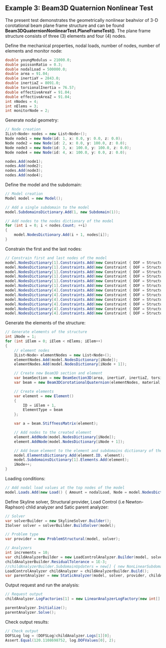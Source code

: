## Example 3: Beam3D Quaternion Nonlinear Test

The present test demonstrates the geometrically nonlinear beahvior of 3-D corotational
beam plane frame structure and can be found **Beam3DQuaternionNonlinearTest.PlaneFrameTest()**.
The plane frame structure consists of three (3) elements and four (4) nodes.

Define the mechanical properties, nodal loads, number of nodes, number of elements and 
monitor node:
```csharp
double youngModulus = 21000.0;
double poissonRatio = 0.3;
double nodalLoad = 500000.0;
double area = 91.04;
double inertiaY = 2843.0;
double inertiaZ = 8091.0;
double torsionalInertia = 76.57;
double effectiveAreaY = 91.04;
double effectiveAreaZ = 91.04;
int nNodes = 4;
int nElems = 3;
int monitorNode = 2;
```

Generate nodal geometry:
```csharp
// Node creation
IList<Node> nodes = new List<Node>();
Node node1 = new Node(id: 1, x: 0.0, y: 0.0, z: 0.0);
Node node2 = new Node(id: 2, x: 0.0, y: 100.0, z: 0.0);
Node node3 = new Node(id: 3, x: 100.0, y: 100.0, z: 0.0);
Node node4 = new Node(id: 4, x: 100.0, y: 0.0, z: 0.0);

nodes.Add(node1);
nodes.Add(node2);
nodes.Add(node3);
nodes.Add(node4);
```

Define the model and the subdomain:
```csharp
// Model creation
Model model = new Model();

// Add a single subdomain to the model
model.SubdomainsDictionary.Add(1, new Subdomain(1));

// Add nodes to the nodes dictionary of the model
for (int i = 0; i < nodes.Count; ++i)
{
	model.NodesDictionary.Add(i + 1, nodes[i]);
}
```

Constrain the first and the last nodes:
```csharp
// Constrain first and last nodes of the model
model.NodesDictionary[1].Constraints.Add(new Constraint { DOF = StructuralDof.TranslationX });
model.NodesDictionary[1].Constraints.Add(new Constraint { DOF = StructuralDof.TranslationY });
model.NodesDictionary[1].Constraints.Add(new Constraint { DOF = StructuralDof.TranslationZ });
model.NodesDictionary[1].Constraints.Add(new Constraint { DOF = StructuralDof.RotationX });
model.NodesDictionary[1].Constraints.Add(new Constraint { DOF = StructuralDof.RotationY });
model.NodesDictionary[1].Constraints.Add(new Constraint { DOF = StructuralDof.RotationZ });
model.NodesDictionary[4].Constraints.Add(new Constraint { DOF = StructuralDof.TranslationX });
model.NodesDictionary[4].Constraints.Add(new Constraint { DOF = StructuralDof.TranslationY });
model.NodesDictionary[4].Constraints.Add(new Constraint { DOF = StructuralDof.TranslationZ });
model.NodesDictionary[4].Constraints.Add(new Constraint { DOF = StructuralDof.RotationX });
model.NodesDictionary[4].Constraints.Add(new Constraint { DOF = StructuralDof.RotationY });
model.NodesDictionary[4].Constraints.Add(new Constraint { DOF = StructuralDof.RotationZ });
```

Generate the elements of the structure:
```csharp
// Generate elements of the structure
int iNode = 1;
for (int iElem = 0; iElem < nElems; iElem++)
{
	// element nodes
	IList<Node> elementNodes = new List<Node>();
	elementNodes.Add(model.NodesDictionary[iNode]);
	elementNodes.Add(model.NodesDictionary[iNode + 1]);

	// Create new Beam3D section and element
	var beamSection = new BeamSection3D(area, inertiaY, inertiaZ, torsionalInertia, effectiveAreaY, effectiveAreaZ);
	var beam = new Beam3DCorotationalQuaternion(elementNodes, material, 7.85, beamSection);

	// Create elements
	var element = new Element()
	{
		ID = iElem + 1,
		ElementType = beam
	};

	var a = beam.StiffnessMatrix(element);

	// Add nodes to the created element
	element.AddNode(model.NodesDictionary[iNode]);
	element.AddNode(model.NodesDictionary[iNode + 1]);

	// Add beam element to the element and subdomains dictionary of the model
	model.ElementsDictionary.Add(element.ID, element);
	model.SubdomainsDictionary[1].Elements.Add(element);
	iNode++;
}
```

Loading conditions:
```csharp
// Add nodal load values at the top nodes of the model
model.Loads.Add(new Load() { Amount = nodalLoad, Node = model.NodesDictionary[monitorNode], DOF = StructuralDof.TranslationX });
```

Define Skyline solver, Structural provider, Load Control (i.e Newton-Raphson) chlid analyzer and
Satic parent analyzer:
```csharp
// Solver
var solverBuilder = new SkylineSolver.Builder();
ISolver solver = solverBuilder.BuildSolver(model);

// Problem type
var provider = new ProblemStructural(model, solver);

// Analyzers
int increments = 10;
var childAnalyzerBuilder = new LoadControlAnalyzer.Builder(model, solver, provider, increments);
childAnalyzerBuilder.ResidualTolerance = 1E-3;
//childAnalyzerBuilder.SubdomainUpdaters = new[] { new NonLinearSubdomainUpdater(model.SubdomainsDictionary[subdomainID]) }; // This is the default
LoadControlAnalyzer childAnalyzer = childAnalyzerBuilder.Build();
var parentAnalyzer = new StaticAnalyzer(model, solver, provider, childAnalyzer);
```

Output request and run the analysis:
```csharp
// Request output
childAnalyzer.LogFactories[1] = new LinearAnalyzerLogFactory(new int[] { 0 });

parentAnalyzer.Initialize();
parentAnalyzer.Solve();
```

Check output results:
```csharp
// Check output
DOFSLog log = (DOFSLog)childAnalyzer.Logs[1][0];
Assert.Equal(120.1108698752, log.DOFValues[0], 2);
```



